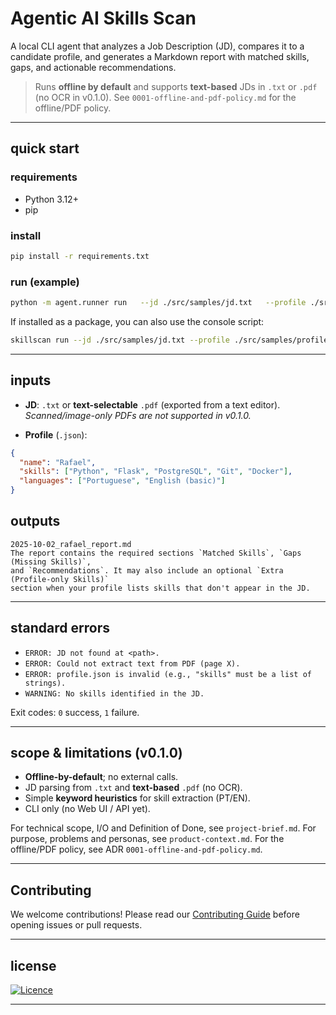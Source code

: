 # Agentic AI Skills Scan

A local CLI agent that analyzes a Job Description (JD), compares it to a candidate profile, and generates a Markdown report with matched skills, gaps, and actionable recommendations.

> Runs **offline by default** and supports **text-based** JDs in `.txt` or `.pdf` (no OCR in v0.1.0).
> See `0001-offline-and-pdf-policy.md` for the offline/PDF policy.

---

## quick start

### requirements

- Python 3.12+
- pip

### install

```bash
pip install -r requirements.txt
```

### run (example)

```bash
python -m agent.runner run   --jd ./src/samples/jd.txt   --profile ./src/samples/profile.json   --out ./reports   --verbose
```

If installed as a package, you can also use the console script:

```bash
skillscan run --jd ./src/samples/jd.txt --profile ./src/samples/profile.json --out ./reports --verbose
```

---

## inputs

- **JD**: `.txt` or **text-selectable** `.pdf` (exported from a text editor).
  _Scanned/image-only PDFs are not supported in v0.1.0._

- **Profile** (`.json`):

```json
{
  "name": "Rafael",
  "skills": ["Python", "Flask", "PostgreSQL", "Git", "Docker"],
  "languages": ["Portuguese", "English (basic)"]
}
```

## outputs

```text
2025-10-02_rafael_report.md
The report contains the required sections `Matched Skills`, `Gaps (Missing Skills)`,
and `Recommendations`. It may also include an optional `Extra (Profile-only Skills)`
section when your profile lists skills that don't appear in the JD.
```

---

## standard errors

- `ERROR: JD not found at <path>.`
- `ERROR: Could not extract text from PDF (page X).`
- `ERROR: profile.json is invalid (e.g., "skills" must be a list of strings).`
- `WARNING: No skills identified in the JD.`

Exit codes: `0` success, `1` failure.

---

## scope & limitations (v0.1.0)

- **Offline-by-default**; no external calls.
- JD parsing from `.txt` and **text-based** `.pdf` (no OCR).
- Simple **keyword heuristics** for skill extraction (PT/EN).
- CLI only (no Web UI / API yet).

For technical scope, I/O and Definition of Done, see `project-brief.md`.
For purpose, problems and personas, see `product-context.md`.
For the offline/PDF policy, see ADR `0001-offline-and-pdf-policy.md`.

---

## Contributing

We welcome contributions! Please read our [Contributing Guide](./CONTRIBUTING.md) before opening issues or pull requests.

---

## license

[![Licence](https://img.shields.io/github/license/Ileriayo/markdown-badges?style=for-the-badge)](./LICENSE)

<hr>
